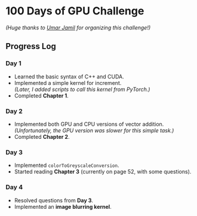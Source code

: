 # 100 Days of GPU Challenge  
*(Huge thanks to [Umar Jamil](https://github.com/hkproj/100-days-of-gpu) for organizing this challenge!)*  

## Progress Log  

### **Day 1**  
- Learned the basic syntax of C++ and CUDA.  
- Implemented a simple kernel for increment.  
  *(Later, I added scripts to call this kernel from PyTorch.)*  
- Completed **Chapter 1**.  

### **Day 2**  
- Implemented both GPU and CPU versions of vector addition.  
  *(Unfortunately, the GPU version was slower for this simple task.)*  
- Completed **Chapter 2**.  

### **Day 3**  
- Implemented `colorToGreyscaleConversion`.  
- Started reading **Chapter 3** (currently on page 52, with some questions).  

### **Day 4**  
- Resolved questions from **Day 3**.  
- Implemented an **image blurring kernel**.  